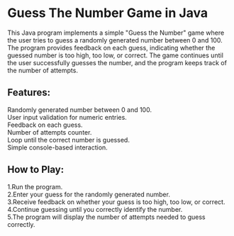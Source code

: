 # Guess The Number Game in Java
This Java program implements a simple "Guess the Number" game where the user tries to guess a randomly generated number between 0 and 100. The program provides feedback on each guess, indicating whether the guessed number is too high, too low, or correct. The game continues until the user successfully guesses the number, and the program keeps track of the number of attempts.

## Features:
Randomly generated number between 0 and 100.  
User input validation for numeric entries.  
Feedback on each guess.  
Number of attempts counter.  
Loop until the correct number is guessed.  
Simple console-based interaction.  

## How to Play:
1.Run the program.  
2.Enter your guess for the randomly generated number.  
3.Receive feedback on whether your guess is too high, too low, or correct.  
4.Continue guessing until you correctly identify the number.  
5.The program will display the number of attempts needed to guess correctly.  
